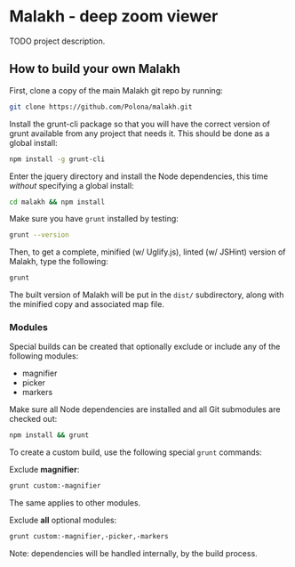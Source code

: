 Malakh - deep zoom viewer
==================================================

TODO project description.

How to build your own Malakh
----------------------------

First, clone a copy of the main Malakh git repo by running:

```bash
git clone https://github.com/Polona/malakh.git
```

Install the grunt-cli package so that you will have the correct version of grunt available from any project that needs it. This should be done as a global install:

```bash
npm install -g grunt-cli
```

Enter the jquery directory and install the Node dependencies, this time *without* specifying a global install:

```bash
cd malakh && npm install
```

Make sure you have `grunt` installed by testing:

```bash
grunt --version
```

Then, to get a complete, minified (w/ Uglify.js), linted (w/ JSHint) version of Malakh, type the following:

```bash
grunt
```

The built version of Malakh will be put in the `dist/` subdirectory, along with the minified copy and associated map file.


### Modules

Special builds can be created that optionally exclude or include any of the following modules:

- magnifier
- picker
- markers


Make sure all Node dependencies are installed and all Git submodules are checked out:

```bash
npm install && grunt
```

To create a custom build, use the following special `grunt` commands:

Exclude **magnifier**:

```bash
grunt custom:-magnifier
```

The same applies to other modules.

Exclude **all** optional modules:

```bash
grunt custom:-magnifier,-picker,-markers
```


Note: dependencies will be handled internally, by the build process.
